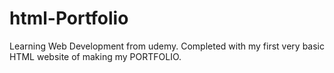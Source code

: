 # html-Portfolio
Learning Web Development from udemy. Completed with my  first very basic HTML website of making my PORTFOLIO.
